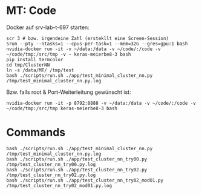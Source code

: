 # MT: Code

Docker auf srv-lab-t-697 starten:
    
    scr 3 # bzw. irgendeine Zahl (erstekllt eine Screen-Session)
    srun --pty --ntasks=1 --cpus-per-task=1 --mem=32G --gres=gpu:1 bash
    nvidia-docker run -it -v ~/data:/data -v ~/code/:/code -v ~/code/tmp:/src/tmp -v ~ keras-meierbe8-3 bash
    pip install termcolor
    cd tmp/ClusterNN
    ln -s /data/MT/ /tmp/test
    bash ./scripts/run.sh ./app/test_minimal_cluster_nn.py /tmp/test_minimal_cluster_nn.py.log

Bzw. falls root & Port-Weiterleitung gewünscht ist:

    nvidia-docker run -it -p 8792:8888 -v ~/data:/data -v ~/code/:/code -v ~/code/tmp:/src/tmp keras-meierbe8-3 bash
    
# Commands
	
	bash ./scripts/run.sh ./app/test_minimal_cluster_nn.py /tmp/test_minimal_cluster_nn.py.log
	bash ./scripts/run.sh ./app/test_cluster_nn_try00.py /tmp/test_cluster_nn_try00.py.log
	bash ./scripts/run.sh ./app/test_cluster_nn_try02.py /tmp/test_cluster_nn_try02.py.log
	bash ./scripts/run.sh ./app/test_cluster_nn_try02_mod01.py /tmp/test_cluster_nn_try02_mod01.py.log